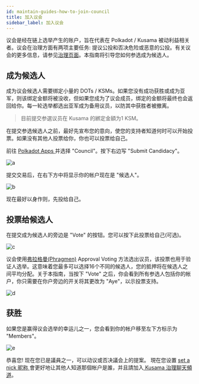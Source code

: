 ```yaml
---
id: maintain-guides-how-to-join-council
title: 加入议会
sidebar_label: 加入议会
---
```


议会是经在链上选举产生的账户，旨在代表在 Polkadot / Kusama 被动利益相关者。议会在治理方面有两项主要任务: 提议公投和否决危险或恶意的公投。有关议会的更多信息，请参见[治理页面](learn-governance#council)。本指南将引导您如何参选成为候选人。

## 成为候选人

成为议会候选人需要绑定小量的 DOTs / KSMs。如果您没有成功获胜或成为亚军，则该绑定金额将被没收，但如果您成为了议会成员，绑定的金额将最终也会返回给你。每一轮选举都选出亚军成为备用议员，以防其中获胜者被撤离。

> 目前提交参選议员在 Kusama 的綁定金額为1 KSM。

在提交参选候选人之前，最好先宣布您的意向，使您的支持者知道何时可以开始投票。如果没有其他人投票给你，你也可以投票给自己。

前往 [ Polkadot Apps ](https://polkadot.js.org/apps) 并选择 "Council"。按下右边写 "Submit Candidacy"。

![a](assets/council/submit_candidacy.png)

提交交易后，在右下方中将显示你的帐户现在是 "候选人"。

![b](assets/council/candidate.png)

现在最好以身作则，先投给自己。

## 投票给候选人

在提交成为候选人的旁边是 "Vote" 的按钮。您可以按下此投票给自己(可选)。

![c](assets/council/vote.png)

议会使用[弗拉格曼(Phragmen)](learn-phragmen) Approval Voting 方法选出议员，该投票也用于验证人选举。这意味着您最多可以选择16个不同的候选人，您的抵押将在候选人之间平均分配。关于本指南，当按下 "Vote" 之后，你会看到所有参选人包括你的帐户，你只需要在你户旁边的开关将其更改为 "Aye"，以示投票支持。

![d](assets/council/vote_for_yourself.png)

## 获胜

如果您是赢得议会选举的幸运儿之一，您会看到你的帐户移至左下方标示为 "Members"。

![e](assets/council/member.png)

恭喜您! 现在您已是議員之一，可以动议或否决議会上的提案。 現在您设置 [ set a nick 昵称 ](https://guide.kusama.network/en/latest/try/nicks/)會更好地让其他人知道那個帐户是誰，并且請加入[ Kusama 治理聊天頻道](https://matrix.to/#/!QXMnIJzxlnVrvRzhUA:matrix.parity.io?via=matrix.parity.io&via=matrix.org&via=web3.foundation)。
